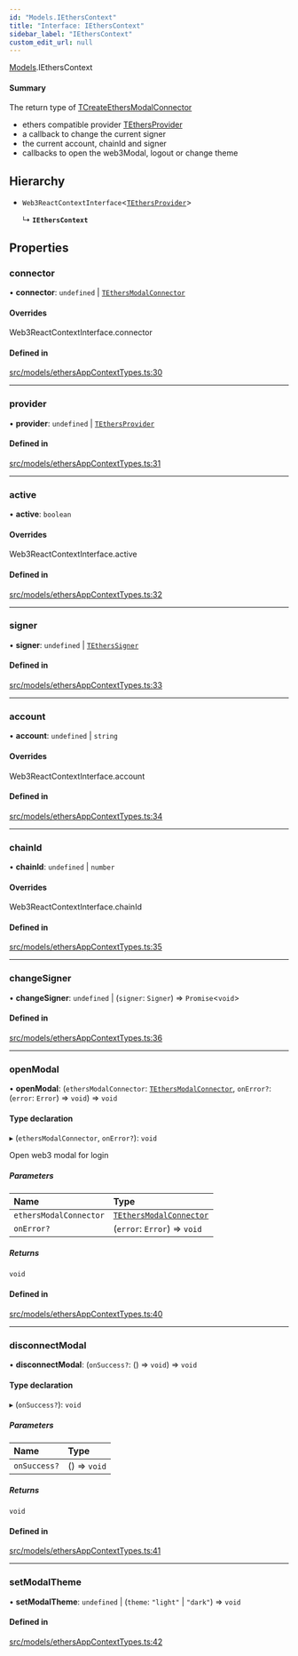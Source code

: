 ```yaml
---
id: "Models.IEthersContext"
title: "Interface: IEthersContext"
sidebar_label: "IEthersContext"
custom_edit_url: null
---
```


[Models](../modules/Models.md).IEthersContext

#### Summary
The return type of [TCreateEthersModalConnector](../modules/Models.md#tcreateethersmodalconnector)
- ethers compatible provider [TEthersProvider](../modules/Models.md#tethersprovider)
- a callback to change the current signer
- the current account, chainId and signer
- callbacks to open the web3Modal, logout or change theme

## Hierarchy

- `Web3ReactContextInterface`<[`TEthersProvider`](../modules/Models.md#tethersprovider)\>

  ↳ **`IEthersContext`**

## Properties

### connector

• **connector**: `undefined` \| [`TEthersModalConnector`](../modules/EthersAppContext.md#tethersmodalconnector)

#### Overrides

Web3ReactContextInterface.connector

#### Defined in

[src/models/ethersAppContextTypes.ts:30](https://github.com/scaffold-eth/eth-hooks/blob/951f765/packages/eth-hooks/src/models/ethersAppContextTypes.ts#L30)

___

### provider

• **provider**: `undefined` \| [`TEthersProvider`](../modules/Models.md#tethersprovider)

#### Defined in

[src/models/ethersAppContextTypes.ts:31](https://github.com/scaffold-eth/eth-hooks/blob/951f765/packages/eth-hooks/src/models/ethersAppContextTypes.ts#L31)

___

### active

• **active**: `boolean`

#### Overrides

Web3ReactContextInterface.active

#### Defined in

[src/models/ethersAppContextTypes.ts:32](https://github.com/scaffold-eth/eth-hooks/blob/951f765/packages/eth-hooks/src/models/ethersAppContextTypes.ts#L32)

___

### signer

• **signer**: `undefined` \| [`TEthersSigner`](../modules/Models.md#tetherssigner)

#### Defined in

[src/models/ethersAppContextTypes.ts:33](https://github.com/scaffold-eth/eth-hooks/blob/951f765/packages/eth-hooks/src/models/ethersAppContextTypes.ts#L33)

___

### account

• **account**: `undefined` \| `string`

#### Overrides

Web3ReactContextInterface.account

#### Defined in

[src/models/ethersAppContextTypes.ts:34](https://github.com/scaffold-eth/eth-hooks/blob/951f765/packages/eth-hooks/src/models/ethersAppContextTypes.ts#L34)

___

### chainId

• **chainId**: `undefined` \| `number`

#### Overrides

Web3ReactContextInterface.chainId

#### Defined in

[src/models/ethersAppContextTypes.ts:35](https://github.com/scaffold-eth/eth-hooks/blob/951f765/packages/eth-hooks/src/models/ethersAppContextTypes.ts#L35)

___

### changeSigner

• **changeSigner**: `undefined` \| (`signer`: `Signer`) => `Promise`<`void`\>

#### Defined in

[src/models/ethersAppContextTypes.ts:36](https://github.com/scaffold-eth/eth-hooks/blob/951f765/packages/eth-hooks/src/models/ethersAppContextTypes.ts#L36)

___

### openModal

• **openModal**: (`ethersModalConnector`: [`TEthersModalConnector`](../modules/EthersAppContext.md#tethersmodalconnector), `onError?`: (`error`: `Error`) => `void`) => `void`

#### Type declaration

▸ (`ethersModalConnector`, `onError?`): `void`

Open web3 modal for login

##### Parameters

| Name | Type |
| :------ | :------ |
| `ethersModalConnector` | [`TEthersModalConnector`](../modules/EthersAppContext.md#tethersmodalconnector) |
| `onError?` | (`error`: `Error`) => `void` |

##### Returns

`void`

#### Defined in

[src/models/ethersAppContextTypes.ts:40](https://github.com/scaffold-eth/eth-hooks/blob/951f765/packages/eth-hooks/src/models/ethersAppContextTypes.ts#L40)

___

### disconnectModal

• **disconnectModal**: (`onSuccess?`: () => `void`) => `void`

#### Type declaration

▸ (`onSuccess?`): `void`

##### Parameters

| Name | Type |
| :------ | :------ |
| `onSuccess?` | () => `void` |

##### Returns

`void`

#### Defined in

[src/models/ethersAppContextTypes.ts:41](https://github.com/scaffold-eth/eth-hooks/blob/951f765/packages/eth-hooks/src/models/ethersAppContextTypes.ts#L41)

___

### setModalTheme

• **setModalTheme**: `undefined` \| (`theme`: ``"light"`` \| ``"dark"``) => `void`

#### Defined in

[src/models/ethersAppContextTypes.ts:42](https://github.com/scaffold-eth/eth-hooks/blob/951f765/packages/eth-hooks/src/models/ethersAppContextTypes.ts#L42)
